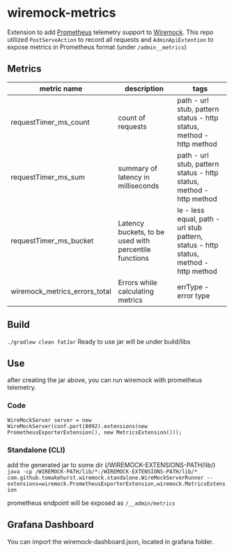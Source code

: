 # wiremock-metrics

Extension to add [Prometheus](https://prometheus.io/) telemetry support to [Wiremock](https://github.com/tomakehurst/wiremock).
This repo utilized `PostServeAction` to record all requests and `AdminApiExtention` to expose metrics in Prometheus format (under `/admin__metrics`)

## Metrics
| metric name            | description                                           | tags                                                                                                      |
|------------------------|-------------------------------------------------------|-----------------------------------------------------------------------------------------------------------|
| requestTimer_ms_count  | count of requests                                     | path - url stub, pattern status - http status, method - http method                                       |
| requestTimer_ms_sum    | summary of latency in milliseconds                    | path - url stub, pattern status - http status, method - http method                                       |
| requestTimer_ms_bucket | Latency buckets, to be used with percentile functions | le - less equal, path - url stub pattern, status - http status, method - http method |
| wiremock_metrics_errors_total| Errors while calculating metrics                      | errType - error type | 
## Build
`./gradlew clean fatJar`
Ready to use jar will be under build/libs

## Use
after creating the jar above, you can run wiremock with prometheus telemetry.

### Code
`WireMockServer server = new WireMockServer(conf.port(8092).extensions(new PrometheusExporterExtension(), new MetricsExtension()));`

### Standalone (CLI)
add the generated jar to some dir (/WIREMOCK-EXTENSIONS-PATH/lib/)
`java -cp /WIREMOCK-PATH/lib/*:/WIREMOCK-EXTENSIONS-PATH/lib/* com.github.tomakehurst.wiremock.standalone.WireMockServerRunner --extensions=wiremock.PrometheusExporterExtension,wiremock.MetricsExtension`

prometheus endpoint will be exposed as `/__admin/metrics`

## Grafana Dashboard
You can import the wiremock-dashboard.json, located in grafana folder. 